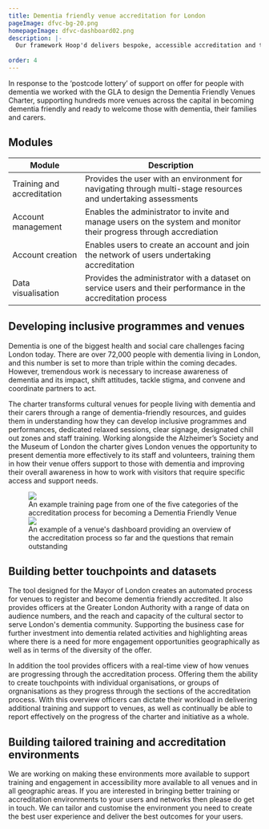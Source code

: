 ```yaml
---
title: Dementia friendly venue accreditation for London
pageImage: dfvc-bg-20.png
homepageImage: dfvc-dashboard02.png
description: |-
  Our framework Hoop'd delivers bespoke, accessible accreditation and training environments. This platform for Alzheimers UK and the Greater London Authority makes the process of learning, training and becoming dementia friendly available to all venues across London.  
 
order: 4
---
```

In response to the ‘postcode lottery’ of support on offer for people with dementia we worked with the GLA to design the Dementia Friendly Venues Charter, supporting hundreds more venues across the capital in becoming dementia friendly and ready to welcome those with dementia, their families and carers.

<section>
  <h2>Modules</h2>
  <table>
    <thead>
      <tr>
<th>Module</th>
        <th>Description</th>
      </tr>
    </thead>
    <tbody>
      <tr>
        <td>Training and accreditation</td>
        <td>Provides the user with an environment for navigating through multi-stage resources and undertaking assessments</td>
      </tr>
      <tr>
        <td>Account management</td>
        <td>Enables the administrator to invite and manage users on the system and monitor their progress through accrediation</td>
      </tr>
      <tr>
        <td>Account creation</td>
        <td>Enables users to create an account and join the network of users undertaking accreditation</td>
      </tr>
      <tr>
        <td>Data visualisation</td>
        <td>Provides the administrator with a dataset on service users and their performance in the accreditation process</td>
      </tr>
    </tbody>
  </table>
</section>
          
Developing inclusive programmes and venues
---------------------------------------------------------------------------------------------------------------------------------
Dementia is one of the biggest health and social care challenges facing London today. There are over 72,000 people with dementia living in London, and this number is set to more than triple within the coming decades. However, tremendous work is necessary to increase awareness of dementia and its impact, shift attitudes, tackle stigma, and convene and coordinate partners to act. 

The charter transforms cultural venues for people living with dementia and their carers through a range of dementia-friendly resources, and guides them in understanding how they can develop inclusive programmes and performances, dedicated relaxed sessions, clear signage, designated chill out zones and staff training. Working alongside the Alzheimer’s Society and the Museum of London the charter gives London venues the opportunity to present dementia more effectively to its staff and volunteers, training them in how their venue offers support to those with dementia and improving their overall awareness in how to work with visitors that require specific access and support needs.

 <figure>
  <img src="{{ '/static/images/use-cases/dfvcart03.png' | url }}" />
  <figcaption>
    An example training page from one of the five categories of the accreditation process for becoming a Dementia Friendly Venue
  </figcaption>
   <img src="{{ '/static/images/use-cases/dfvc-dashboard02.png' | url }}" />
  <figcaption>
    An example of a venue's dashboard providing an overview of the accreditation process so far and the questions that remain outstanding
  </figcaption>
</figure>

Building better touchpoints and datasets
---------------------------------------------------------------------------------------------------------------------------------

The tool designed for the Mayor of London creates an automated process for venues to register and become dementia friendly accredited. It also provides officers at the Greater London Authority with a range of data on audience numbers, and the reach and capacity of the cultural sector to serve London's dementia community. Supporting the business case for further investment into dementia related activities and highlighting areas where there is a need for more engagement opportunities geographically as well as in terms of the diversity of the offer. 

In addition the tool provides officers with a real-time view of how venues are progressing through the accreditation process. Offering them the ability to create touchpoints with individual organisations, or groups of orgnanisations as they progress through the sections of the accreditation process. With this overview officers can dictate their workload in delivering additional training and support to venues, as well as continually be able to report effectively on the progress of the charter and initiative as a whole. 

Building tailored training and accreditation environments
---------------------------------------------------------------------------------------------------------------------------------
We are working on making these environments more available to support training and engagement in accessibility more available to all venues and in all geographic areas. If you are interested in bringing better training or accreditation environments to your users and networks then please do get in touch. We can tailor and customise the environment you need to create the best user experience and deliver the best outcomes for your users. 
